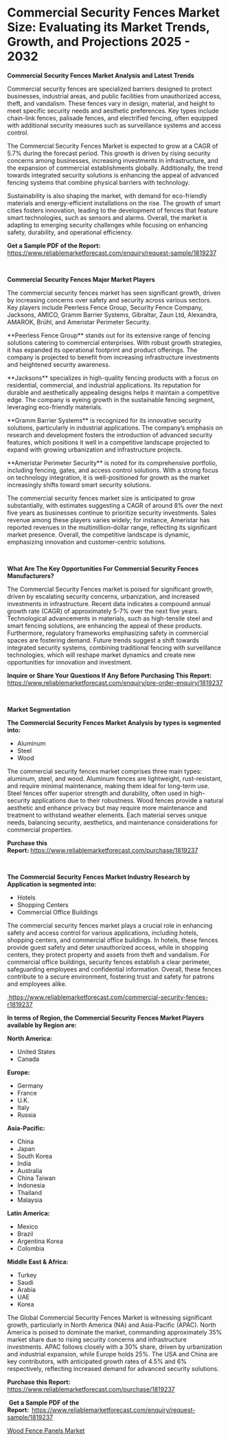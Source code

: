 <p><h1>Commercial Security Fences Market Size: Evaluating its Market Trends, Growth, and Projections 2025 - 2032</h1></p><p><strong>Commercial Security Fences Market Analysis and Latest Trends</strong></p>
<p><p>Commercial security fences are specialized barriers designed to protect businesses, industrial areas, and public facilities from unauthorized access, theft, and vandalism. These fences vary in design, material, and height to meet specific security needs and aesthetic preferences. Key types include chain-link fences, palisade fences, and electrified fencing, often equipped with additional security measures such as surveillance systems and access control.</p><p>The Commercial Security Fences Market is expected to grow at a CAGR of 5.7% during the forecast period. This growth is driven by rising security concerns among businesses, increasing investments in infrastructure, and the expansion of commercial establishments globally. Additionally, the trend towards integrated security solutions is enhancing the appeal of advanced fencing systems that combine physical barriers with technology.</p><p>Sustainability is also shaping the market, with demand for eco-friendly materials and energy-efficient installations on the rise. The growth of smart cities fosters innovation, leading to the development of fences that feature smart technologies, such as sensors and alarms. Overall, the market is adapting to emerging security challenges while focusing on enhancing safety, durability, and operational efficiency.</p></p>
<p><strong>Get a Sample PDF of the Report:&nbsp;</strong> <a href="https://www.reliablemarketforecast.com/enquiry/request-sample/1819237?utm_campaign=1903&utm_medium=2&utm_source=Github&utm_content=ia&utm_term=18022025&utm_id=commercial-security-fences">https://www.reliablemarketforecast.com/enquiry/request-sample/1819237</a></p>
<p>&nbsp;</p>
<p><strong>Commercial Security Fences Major Market Players</strong></p>
<p><p>The commercial security fences market has seen significant growth, driven by increasing concerns over safety and security across various sectors. Key players include Peerless Fence Group, Security Fence Company, Jacksons, AMICO, Gramm Barrier Systems, Gibraltar, Zaun Ltd, Alexandra, AMAROK, Brühl, and Ameristar Perimeter Security.</p><p>**Peerless Fence Group** stands out for its extensive range of fencing solutions catering to commercial enterprises. With robust growth strategies, it has expanded its operational footprint and product offerings. The company is projected to benefit from increasing infrastructure investments and heightened security awareness.</p><p>**Jacksons** specializes in high-quality fencing products with a focus on residential, commercial, and industrial applications. Its reputation for durable and aesthetically appealing designs helps it maintain a competitive edge. The company is eyeing growth in the sustainable fencing segment, leveraging eco-friendly materials.</p><p>**Gramm Barrier Systems** is recognized for its innovative security solutions, particularly in industrial applications. The company’s emphasis on research and development fosters the introduction of advanced security features, which positions it well in a competitive landscape projected to expand with growing urbanization and infrastructure projects.</p><p>**Ameristar Perimeter Security** is noted for its comprehensive portfolio, including fencing, gates, and access control solutions. With a strong focus on technology integration, it is well-positioned for growth as the market increasingly shifts toward smart security solutions.</p><p>The commercial security fences market size is anticipated to grow substantially, with estimates suggesting a CAGR of around 8% over the next five years as businesses continue to prioritize security investments. Sales revenue among these players varies widely; for instance, Ameristar has reported revenues in the multimillion-dollar range, reflecting its significant market presence. Overall, the competitive landscape is dynamic, emphasizing innovation and customer-centric solutions.</p></p>
<p>&nbsp;</p>
<p><strong>What Are The Key Opportunities For Commercial Security Fences Manufacturers?</strong></p>
<p><p>The Commercial Security Fences market is poised for significant growth, driven by escalating security concerns, urbanization, and increased investments in infrastructure. Recent data indicates a compound annual growth rate (CAGR) of approximately 5-7% over the next five years. Technological advancements in materials, such as high-tensile steel and smart fencing solutions, are enhancing the appeal of these products. Furthermore, regulatory frameworks emphasizing safety in commercial spaces are fostering demand. Future trends suggest a shift towards integrated security systems, combining traditional fencing with surveillance technologies, which will reshape market dynamics and create new opportunities for innovation and investment.</p></p>
<p><strong>Inquire or Share Your Questions If Any Before Purchasing This Report:</strong> <a href="https://www.reliablemarketforecast.com/enquiry/pre-order-enquiry/1819237?utm_campaign=1903&utm_medium=2&utm_source=Github&utm_content=ia&utm_term=18022025&utm_id=commercial-security-fences">https://www.reliablemarketforecast.com/enquiry/pre-order-enquiry/1819237</a></p>
<p>&nbsp;</p>
<p><strong>Market Segmentation</strong></p>
<p><strong>The Commercial Security Fences Market Analysis by types is segmented into:</strong></p>
<p><ul><li>Aluminum</li><li>Steel</li><li>Wood</li></ul></p>
<p><p>The commercial security fences market comprises three main types: aluminum, steel, and wood. Aluminum fences are lightweight, rust-resistant, and require minimal maintenance, making them ideal for long-term use. Steel fences offer superior strength and durability, often used in high-security applications due to their robustness. Wood fences provide a natural aesthetic and enhance privacy but may require more maintenance and treatment to withstand weather elements. Each material serves unique needs, balancing security, aesthetics, and maintenance considerations for commercial properties.</p></p>
<p><strong>Purchase this Report:&nbsp;</strong><a href="https://www.reliablemarketforecast.com/purchase/1819237?utm_campaign=1903&utm_medium=2&utm_source=Github&utm_content=ia&utm_term=18022025&utm_id=commercial-security-fences">https://www.reliablemarketforecast.com/purchase/1819237</a></p>
<p>&nbsp;</p>
<p><strong>The Commercial Security Fences Market Industry Research by Application is segmented into:</strong></p>
<p><ul><li>Hotels</li><li>Shopping Centers</li><li>Commercial Office Buildings</li></ul></p>
<p><p>The commercial security fences market plays a crucial role in enhancing safety and access control for various applications, including hotels, shopping centers, and commercial office buildings. In hotels, these fences provide guest safety and deter unauthorized access, while in shopping centers, they protect property and assets from theft and vandalism. For commercial office buildings, security fences establish a clear perimeter, safeguarding employees and confidential information. Overall, these fences contribute to a secure environment, fostering trust and safety for patrons and employees alike.</p></p>
<p><a href="https://www.reliablemarketforecast.com/commercial-security-fences-r1819237?utm_campaign=1903&utm_medium=2&utm_source=Github&utm_content=ia&utm_term=18022025&utm_id=commercial-security-fences">&nbsp;https://www.reliablemarketforecast.com/commercial-security-fences-r1819237</a></p>
<p><strong>In terms of Region, the Commercial Security Fences Market Players available by Region are:</strong></p>
<p>
    <p> <strong> North America: </strong>
        <ul>
            <li>United States</li>
            <li>Canada</li>
        </ul>
        </p> 
    <p> <strong> Europe: </strong>
        <ul>
            <li>Germany</li>
            <li>France</li>
            <li>U.K.</li>
            <li>Italy</li>
            <li>Russia</li>
        </ul>
        </p> 
    <p> <strong> Asia-Pacific: </strong>
        <ul>
            <li>China</li>
            <li>Japan</li>
            <li>South Korea</li>
            <li>India</li>
            <li>Australia</li>
            <li>China Taiwan</li>
            <li>Indonesia</li>
            <li>Thailand</li>
            <li>Malaysia</li>
        </ul>
        </p> 
    <p> <strong> Latin America: </strong>
        <ul>
            <li>Mexico</li>
            <li>Brazil</li>
            <li>Argentina Korea</li>
            <li>Colombia</li>
        </ul>
        </p> 
    <p> <strong> Middle East & Africa: </strong>
        <ul>
            <li>Turkey</li>
            <li>Saudi</li>
            <li>Arabia</li>
            <li>UAE</li>
            <li>Korea</li>
        </ul>
    </p>
    </p>
<p><p>The Global Commercial Security Fences Market is witnessing significant growth, particularly in North America (NA) and Asia-Pacific (APAC). North America is poised to dominate the market, commanding approximately 35% market share due to rising security concerns and infrastructure investments. APAC follows closely with a 30% share, driven by urbanization and industrial expansion, while Europe holds 25%. The USA and China are key contributors, with anticipated growth rates of 4.5% and 6% respectively, reflecting increased demand for advanced security solutions.</p></p>
<p><strong>Purchase this Report: </strong><a href="https://www.reliablemarketforecast.com/purchase/1819237?utm_campaign=1903&utm_medium=2&utm_source=Github&utm_content=ia&utm_term=18022025&utm_id=commercial-security-fences">https://www.reliablemarketforecast.com/purchase/1819237</a></p>
<p>&nbsp;<strong>Get a Sample PDF of the Report:&nbsp;&nbsp;</strong><a href="https://www.reliablemarketforecast.com/enquiry/request-sample/1819237?utm_campaign=1903&utm_medium=2&utm_source=Github&utm_content=ia&utm_term=18022025&utm_id=commercial-security-fences">https://www.reliablemarketforecast.com/enquiry/request-sample/1819237</a></p>
<p><strong></strong></p>
<p><p><a href="https://github.com/ashepherd82/Market-Research-Report-List-7/blob/main/wood-fence-panels-market.md?utm_campaign=1903&utm_medium=2&utm_source=Github&utm_content=ia&utm_term=18022025&utm_id=commercial-security-fences">Wood Fence Panels Market</a></p></p>